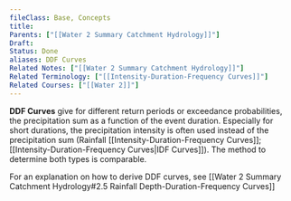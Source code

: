 ```yaml
---
fileClass: Base, Concepts
title: 
Parents: ["[[Water 2 Summary Catchment Hydrology]]"]
Draft: 
Status: Done
aliases: DDF Curves
Related Notes: ["[[Water 2 Summary Catchment Hydrology]]"]
Related Terminology: ["[[Intensity-Duration-Frequency Curves]]"]
Related Courses: ["[[Water 2]]"]
---
```

**DDF Curves** give for different return periods or exceedance probabilities, the precipitation sum as a function of the event duration. Especially for short durations, the precipitation intensity is often used instead of the precipitation sum (Rainfall [[Intensity-Duration-Frequency Curves]]; [[Intensity-Duration-Frequency Curves|IDF Curves]]). The method to determine both types is comparable.

For an explanation on how to derive DDF curves, see [[Water 2 Summary Catchment Hydrology#2.5 Rainfall Depth-Duration-Frequency Curves]]
